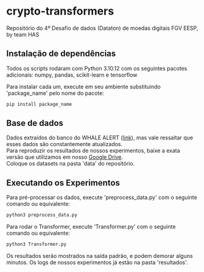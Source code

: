 # crypto-transformers
Repositório do 4º Desafio de dados (Dataton) de moedas digitais FGV EESP, by team HAS
## Instalação de dependências
Todos os scripts rodaram com Python 3.10.12 com os seguintes pacotes adicionais: numpy, pandas, scikit-learn e tensorflow

Para instalar cada um, execute em seu ambiente substituindo 'package_name' pelo nome do pacote:
```bash
pip install package_name
```
## Base de dados
Dados extraídos do banco do WHALE ALERT ([link](https://whale-alert.io/sample-data/)), mas vale ressaltar que esses dados são constantemente atualizados.  
Para reproduzir os resultados de nossos experimentos, baixe a exata versão que utilizamos em nosso [Google Drive](https://drive.google.com/drive/folders/1OepjThUsXGqMUAGwja9RyOq2XBKhTYQp).  
Coloque os datasets na pasta 'data' do repositório.

## Executando os Experimentos
Para pré-processar os dados, execute 'preprocess_data.py' com o seguinte comando ou equivalente:
```bash
python3 preprocess_data.py
```
Para rodar o Transformer, execute 'Transformer.py' com o seguinte comando ou equivalente:
```bash
python3 Transformer.py
```
Os resultados serão mostrados na saída padrão, e podem demorar alguns minutos.
Os logs de nossos experimentos já estão na pasta 'resultados'.
